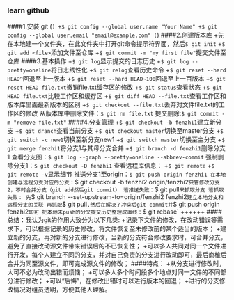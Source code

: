 ### learn github
####1.安装 git
(```)
+$ git config --global user.name "Your Name"
+$ git config --global user.email "email@example.com"
(```)
####2.创建版本库
+先在本地建一个文件夹，在此文件夹中打开git命令提示符界面，然后`$ git init`
+`$ git add <file>`添加文件至仓库
+`$ git commit -m "my first file"`提交文件至仓库
####3.基本操作
+`$ git log`显示提交的日志历史
+`$ git log --pretty=oneline`将日志线性化
+`$ git relog`查看历史命令
+`$ git reset --hard HEAD^`回退至上一版本
+`$ git reset --hard HEAD~100`回退至上一百版本
+`$ git reset HEAD file.txt`撤销file.txt缓存区的修改
+`$ git status`查看状态
+`$ git HEAD file.txt`比较工作区和缓存区
+`$ git diff HEAD --file.txt`查看工作区和版本库里面最新版本的区别
+`$ git checkout --file.txt`丢弃对文件file.txt的工作区的修改
从版本库中删除文件：`$ git rm file.txt`
提交删除:`$ git commit -m "remove file.txt"`
####4.分支管理
+`$ git checkout -b fenzhi1`建立新分支
+`$ git dranch`查看当前分支
+`$ git checkout master`切换至master分支
+`$ git switch -c new1`切换至新分支new1
+`$ git switch master`切换至主分支
+`$ git merge fenzhi1`将分支1与其母分支合并
+`$ git branch -d fenzhi1`删除分支1
查看分支图：`$ git log --graph --pretty=oneline --abbrev-commit`
强制删除分支1：`$ git checkout -D fenzhi1`
查看远程库信息：
+`$ git remote`
+`$ git remote -v`显示细节
推送分支1至origin：`$ git push origin fenzhi1
在本地创建与远程分支对应的分支：`$ git checkout -b fenzhi2 origin/fenzhi2`只管修改分支2，不时合并分支（git add然后git commit）
若推送失败：`$ git pull`来抓取分支
若抓取失败：
先`$ git branch --set-upstream-to=origin/fenzhi2 fenzhi2`建立本地分支和远程分支的关联
再抓取`$ git pull`,然后在解决了冲突后git commit并`$ git push origin fenzhi2`即可
把本地未push的分叉提交历史整理成直线：`$ git rebase`
++++++
####总结：我认为git的作用大致分为以下几类:
+记录下文件的修改，在改动错误等需求下，可以根据记录的历史修改，将文件恢复至未修改前的某个适当的版本；
+建立新的分支，再对新的分支进行修改，当新的分支符合修改要求时，可合并分支，避免了直接改动源文件带来错误后的不已恢复性；
+可以多人共同对同一个文件进行开发，每个人建立不同的分支，并对自己负责的分支进行改动即可，最后商榷后合并为同至源文件，即可完成源文件的修改；
####特点：
+从分支进行修改时，大可不必为改动出错而烦恼；
+可以多人多个时间段多个地点对同一文件的不同部分进行修改；
+可以“后悔”，在修改出错时可以进行版本的回退；
+进行的分支修改情况对组员透明，方便其他人理解。